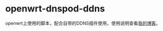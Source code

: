 # openwrt-dnspod-ddns

openwrt上使用的脚本，配合自带的DDNS插件使用，使用说明查看[我的博客](https://www.kpro.xyz/posts/64420/)。
